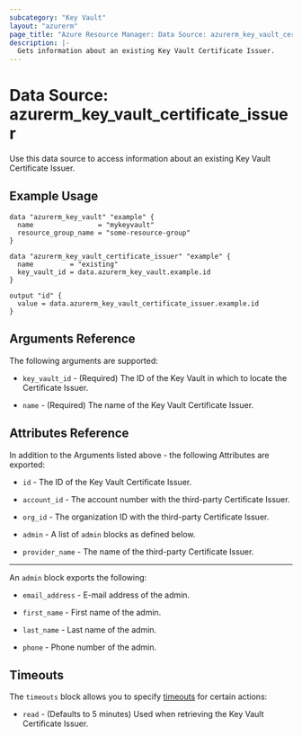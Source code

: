 ```yaml
---
subcategory: "Key Vault"
layout: "azurerm"
page_title: "Azure Resource Manager: Data Source: azurerm_key_vault_certificate_issuer"
description: |-
  Gets information about an existing Key Vault Certificate Issuer.
---
```


# Data Source: azurerm_key_vault_certificate_issuer

Use this data source to access information about an existing Key Vault Certificate Issuer.

## Example Usage

```hcl
data "azurerm_key_vault" "example" {
  name                = "mykeyvault"
  resource_group_name = "some-resource-group"
}

data "azurerm_key_vault_certificate_issuer" "example" {
  name         = "existing"
  key_vault_id = data.azurerm_key_vault.example.id
}

output "id" {
  value = data.azurerm_key_vault_certificate_issuer.example.id
}
```

## Arguments Reference

The following arguments are supported:

* `key_vault_id` - (Required) The ID of the Key Vault in which to locate the Certificate Issuer.

* `name` - (Required) The name of the Key Vault Certificate Issuer.

## Attributes Reference

In addition to the Arguments listed above - the following Attributes are exported: 

* `id` - The ID of the Key Vault Certificate Issuer.

* `account_id` - The account number with the third-party Certificate Issuer.

* `org_id` - The organization ID with the third-party Certificate Issuer.

* `admin` - A list of `admin` blocks as defined below.

* `provider_name` - The name of the third-party Certificate Issuer.

---

An `admin` block exports the following:

* `email_address` - E-mail address of the admin.

* `first_name` - First name of the admin.

* `last_name` - Last name of the admin.

* `phone` - Phone number of the admin.

## Timeouts

The `timeouts` block allows you to specify [timeouts](https://www.terraform.io/language/resources/syntax#operation-timeouts) for certain actions:

* `read` - (Defaults to 5 minutes) Used when retrieving the Key Vault Certificate Issuer.

